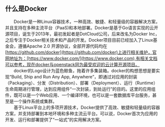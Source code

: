 ## 什么是Docker
&ensp;&ensp;&ensp;&ensp;Docker是一种Linux容器技术，一种高效、敏捷、和轻量级的容器解决方案，并且支持在多种主流平台（PaaS)和本地部署。Docker是基于Go语言实现的云开源项目，诞生于2013年，最初发起者是DotCloud公司，后来改名为Docker Inc，之后专注于Docker相关技术和产品的开发。Docker项目目前已经加入了Linux基金会，遵循Apache 2.0 开源协议，全部开源代码均在[https://github.com/docker](https://github.com/docker)上进行相关维护，官网地址为：[https://www.docker.com/](https://www.docker.com),有相关文档可以参考，现在docker与openstack同为最受欢迎的云计算开源项目。</br>
  &ensp;&ensp;&ensp;&ensp;docker的Logo设计为蓝色鲸鱼，拖着许多集装箱。docker的构想思想是要实现“Build, Ship and Run Any App, Anywhere”，即通过对应用的封装（Packaging）、分发（Distribution）、部署（Deployment）、运行（Runtime）生命周期进行管理，达到应用组件“一次封装，到处运行”的目的。这里的应用组件，既可以是一个Web应用、一个编译环境，也可以是一套数据库平台服务，甚至是一个操作系统或集群。</br>
  &ensp;&ensp;&ensp;&ensp;基于Linux平台上的多项开源技术，Docker提供了高效、敏捷和轻量级的容器方案，并支持部署到本地环境和多种主流云平台。可以说，Docker首次为应用的开发、运行和部署提供了“一站式”的实用解决方案。</br>

